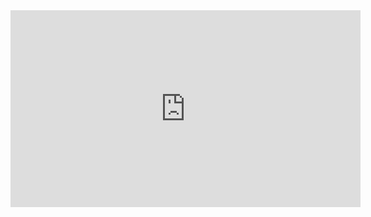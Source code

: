 <iframe width="560" height="315" src="https://www.youtube.com/embed/Dwk_Jm0efVc" title="YouTube video player" frameborder="0" allow="accelerometer; autoplay; clipboard-write; encrypted-media; gyroscope; picture-in-picture; web-share" allowfullscreen></iframe>
